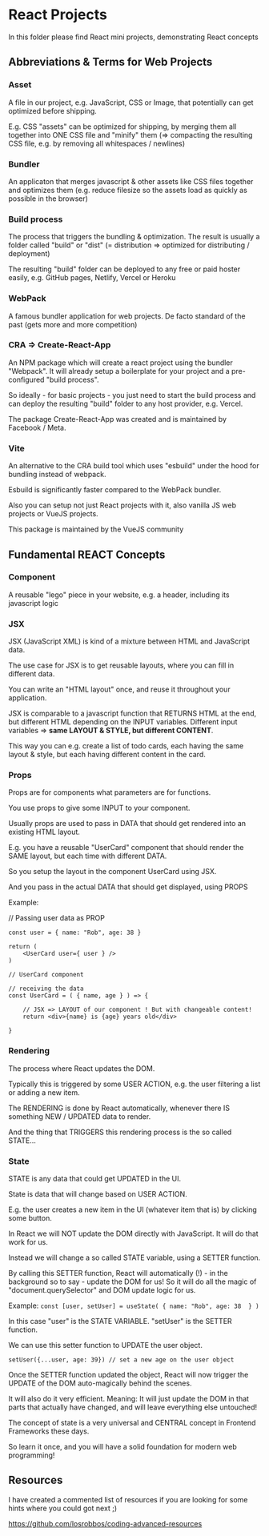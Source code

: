 # React Projects

In this folder please find React mini projects, demonstrating React concepts

## Abbreviations & Terms for Web Projects

### Asset

A file in our project, e.g. JavaScript, CSS or Image, that potentially can get optimized before shipping.

E.g. CSS "assets" can be optimized for shipping, by merging them all together into ONE CSS file and "minify" them (=> compacting the resulting CSS file, e.g. by removing all whitespaces / newlines)

### Bundler

An applicaton that merges javascript & other assets like CSS files together and optimizes them (e.g. reduce filesize so the assets load as quickly as possible in the browser)

### Build process

The process that triggers the bundling & optimization. The result is usually a folder called "build" or "dist" (= distribution => optimized for distributing / deployment)

The resulting "build" folder can be deployed to any free or paid hoster easily, e.g. GitHub pages, Netlify, Vercel or Heroku

### WebPack

A famous bundler application for web projects. De facto standard of the past (gets more and more competition)

### CRA => Create-React-App

An NPM package which will create a react project using the bundler "Webpack". It will already setup a boilerplate for your project and a pre-configured "build process". 

So ideally - for basic projects - you just need to start the build process and can deploy the resulting "build" folder to any host provider, e.g. Vercel.

The package Create-React-App was created and is maintained by Facebook / Meta.

### Vite

An alternative to the CRA build tool which uses "esbuild" under the hood for bundling instead of webpack. 

Esbuild is significantly faster compared to the WebPack bundler.

Also you can setup not just React projects with it, also vanilla JS web projects or VueJS projects.

This package is maintained by the VueJS community



## Fundamental REACT Concepts

### Component

A reusable "lego" piece in your website, e.g. a header, including its javascript logic

### JSX

JSX (JavaScript XML) is kind of a mixture between HTML and JavaScript data.

The use case for JSX is to get reusable layouts, where you can fill in different data.

You can write an "HTML layout" once, and reuse it throughout your application.

JSX is comparable to a javascript function that RETURNS HTML at the end, but different HTML depending on the INPUT variables. Different input variables => <b>same LAYOUT & STYLE, but different CONTENT</b>. 

This way you can e.g. create a list of todo cards, each having the same layout & style, but each having different content in the card.


### Props

Props are for components what parameters are for functions. 

You use props to give some INPUT to your component. 

Usually props are used to pass in DATA that should get rendered into an existing HTML layout.

E.g. you have a reusable "UserCard" component that should render the SAME layout, but each time with different DATA.

So you setup the layout in the component UserCard using JSX.

And you pass in the actual DATA that should get displayed, using PROPS

Example: 

// Passing user data as PROP

```
const user = { name: "Rob", age: 38 }

return (
	<UserCard user={ user } />
)
```

```
// UserCard component

// receiving the data
const UserCard = ( { name, age } ) => {

	// JSX => LAYOUT of our component ! But with changeable content! 
	return <div>{name} is {age} years old</div>

}
```


### Rendering

The process where React updates the DOM. 

Typically this is triggered by some USER ACTION, e.g. the user filtering a list or adding a new item.

The RENDERING is done by React automatically, whenever there IS something NEW / UPDATED data to render.

And the thing that TRIGGERS this rendering process is the so called STATE...


### State

STATE is any data that could get UPDATED in the UI.

State is data that will change based on USER ACTION.

E.g. the user creates a new item in the UI (whatever item that is) by clicking some button.

In React we will NOT update the DOM directly with JavaScript. It will do that work for us.

Instead we will change a so called STATE variable, using a SETTER function. 

By calling this SETTER function, React will automatically (!) - in the background so to say - update the DOM for us! So it will do all the magic of "document.querySelector" and DOM update logic for us. 

Example: 
`const [user, setUser] = useState( { name: "Rob", age: 38  } )` 

In this case "user" is the STATE VARIABLE. "setUser" is the SETTER function.

We can use this setter function to UPDATE the user object. 

`setUser({...user, age: 39}) // set a new age on the user object`

Once the SETTER function updated the object, React will now trigger the UPDATE of the DOM auto-magically behind the scenes.

It will also do it very efficient. Meaning: It will just update the DOM in that parts that actually have changed, and will leave everything else untouched!

The concept of state is a very universal and CENTRAL concept in Frontend Frameworks these days.

So learn it once, and you will have a solid foundation for modern web programming!


## Resources

I have created a commented list of resources if you are looking for some hints where you could got next ;)

https://github.com/losrobbos/coding-advanced-resources


